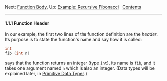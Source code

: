 Next: [Function Body](Function-Body.md), Up: [Example: Recursive
Fibonacci](Recursive-Fibonacci.md)  
[Contents](index.md#SEC_Contents "Table of contents")  

------------------------------------------------------------------------


#### 1.1.1 Function Header 


In our example, the first two lines of the function definition are the
*header*. Its purpose is to state the function's name and say how it is
called:

``` C
int
fib (int n)
```

says that the function returns an integer (type `int`), its name is
`fib`, and it takes one argument named `n` which is also an integer.
(Data types will be explained later, in [Primitive Data
Types](Primitive-Types.md).)
